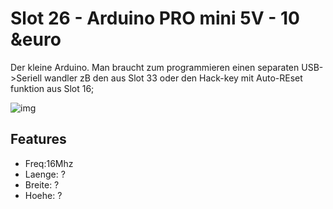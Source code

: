 [img]:https://github.com/zerocity/metalabAutomat/raw/master/26/1.jpg

# Slot 26 - Arduino PRO mini 5V - 10 &euro
Der kleine Arduino. Man braucht zum programmieren einen separaten USB->Seriell wandler zB den aus Slot 33  oder den Hack-key mit Auto-REset funktion aus Slot 16;

![img]

## Features
+ Freq:16Mhz
+ Laenge: ?
+ Breite: ?
+ Hoehe: ?
